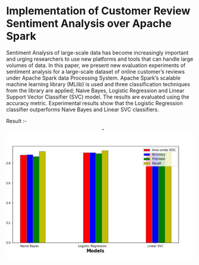 # Implementation of Customer Review Sentiment Analysis over Apache Spark

Sentiment Analysis of large-scale data has become increasingly important and urging researchers to use
new platforms and tools that can handle large volumes of data. In this paper, we present new evaluation
experiments of sentiment analysis for a large-scale dataset of online customer’s reviews under Apache
Spark data Processing System. Apache Spark’s scalable machine learning library (MLlib) is used and
three classification techniques from the library are applied; Naive Bayes, Logistic Regression and Linear
Support Vector Classifier (SVC) model. The results are evaluated using the accuracy metric. Experimental
results show that the Logistic Regression classifier outperforms Naive Bayes and Linear SVC classifiers.


Result :-

![Alt Text](evaluation.png)



